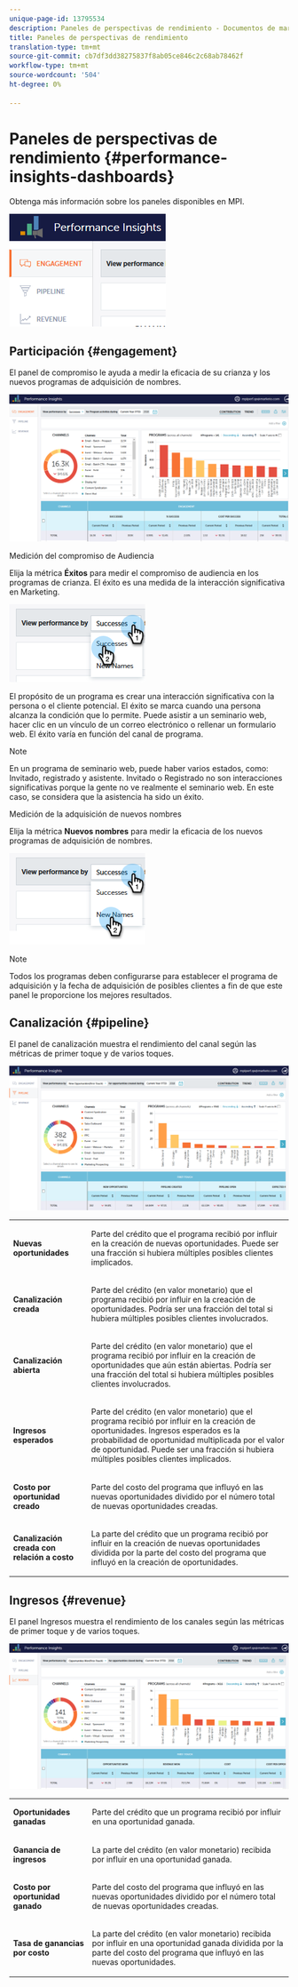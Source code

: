 ```yaml
---
unique-page-id: 13795534
description: Paneles de perspectivas de rendimiento - Documentos de marketing - Documentación del producto
title: Paneles de perspectivas de rendimiento
translation-type: tm+mt
source-git-commit: cb7df3dd38275837f8ab05ce846c2c68ab78462f
workflow-type: tm+mt
source-wordcount: '504'
ht-degree: 0%

---
```



# Paneles de perspectivas de rendimiento {#performance-insights-dashboards}

Obtenga más información sobre los paneles disponibles en MPI.

![](assets/1-4.png)

## Participación {#engagement}

El panel de compromiso le ayuda a medir la eficacia de su crianza y los nuevos programas de adquisición de nombres.

![](assets/two-3.png)

Medición del compromiso de Audiencia

Elija la métrica **Éxitos** para medir el compromiso de audiencia en los programas de crianza. El éxito es una medida de la interacción significativa en Marketing.

![](assets/3-4.png)

El propósito de un programa es crear una interacción significativa con la persona o el cliente potencial. El éxito se marca cuando una persona alcanza la condición que lo permite. Puede asistir a un seminario web, hacer clic en un vínculo de un correo electrónico o rellenar un formulario web. El éxito varía en función del canal de programa.

>[!NOTE]
>
>En un programa de seminario web, puede haber varios estados, como: Invitado, registrado y asistente. Invitado o Registrado no son interacciones significativas porque la gente no ve realmente el seminario web. En este caso, se considera que la asistencia ha sido un éxito.

Medición de la adquisición de nuevos nombres

Elija la métrica **Nuevos nombres** para medir la eficacia de los nuevos programas de adquisición de nombres.

![](assets/4-3.png)

>[!NOTE]
>
>Todos los programas deben configurarse para establecer el programa de adquisición y la fecha de adquisición de posibles clientes a fin de que este panel le proporcione los mejores resultados.

## Canalización {#pipeline}

El panel de canalización muestra el rendimiento del canal según las métricas de primer toque y de varios toques.

![](assets/five-1.png)

<table> 
 <tbody> 
  <tr> 
   <td><p><strong>Nuevas oportunidades</strong></p></td> 
   <td><p>Parte del crédito que el programa recibió por influir en la creación de nuevas oportunidades. Puede ser una fracción si hubiera múltiples posibles clientes implicados.</p></td> 
  </tr> 
  <tr> 
   <td><p><strong>Canalización creada</strong></p></td> 
   <td><p>Parte del crédito (en valor monetario) que el programa recibió por influir en la creación de oportunidades. Podría ser una fracción del total si hubiera múltiples posibles clientes involucrados.</p></td> 
  </tr> 
  <tr> 
   <td><p><strong>Canalización abierta</strong></p></td> 
   <td><p>Parte del crédito (en valor monetario) que el programa recibió por influir en la creación de oportunidades que aún están abiertas. Podría ser una fracción del total si hubiera múltiples posibles clientes involucrados.</p></td> 
  </tr> 
  <tr> 
   <td><p><strong>Ingresos esperados</strong></p></td> 
   <td><p>Parte del crédito (en valor monetario) que el programa recibió por influir en la creación de oportunidades. Ingresos esperados es la probabilidad de oportunidad multiplicada por el valor de oportunidad. Puede ser una fracción si hubiera múltiples posibles clientes implicados.</p></td> 
  </tr> 
  <tr> 
   <td><p><strong>Costo por oportunidad creado</strong></p></td> 
   <td><p>Parte del costo del programa que influyó en las nuevas oportunidades dividido por el número total de nuevas oportunidades creadas.</p></td> 
  </tr> 
  <tr> 
   <td><p><strong>Canalización creada con relación a costo</strong></p></td> 
   <td><p>La parte del crédito que un programa recibió por influir en la creación de nuevas oportunidades dividida por la parte del costo del programa que influyó en la creación de oportunidades.</p></td> 
  </tr> 
 </tbody> 
</table>

## Ingresos {#revenue}

El panel Ingresos muestra el rendimiento de los canales según las métricas de primer toque y de varios toques.

![](assets/six-1.png)

<table> 
 <tbody> 
  <tr> 
   <td><p><strong>Oportunidades ganadas</strong></p></td> 
   <td><p>Parte del crédito que un programa recibió por influir en una oportunidad ganada.</p></td> 
  </tr> 
  <tr> 
   <td><p><strong>Ganancia de ingresos</strong></p></td> 
   <td><p>La parte del crédito (en valor monetario) recibida por influir en una oportunidad ganada.</p></td> 
  </tr> 
  <tr> 
   <td><p><strong>Costo por oportunidad ganado</strong></p></td> 
   <td><p>Parte del costo del programa que influyó en las nuevas oportunidades dividido por el número total de nuevas oportunidades creadas.</p></td> 
  </tr> 
  <tr> 
   <td><p><strong>Tasa de ganancias por costo</strong></p></td> 
   <td><p>La parte del crédito (en valor monetario) recibida por influir en una oportunidad ganada dividida por la parte del costo del programa que influyó en las nuevas oportunidades.</p></td> 
  </tr> 
 </tbody> 
</table>
